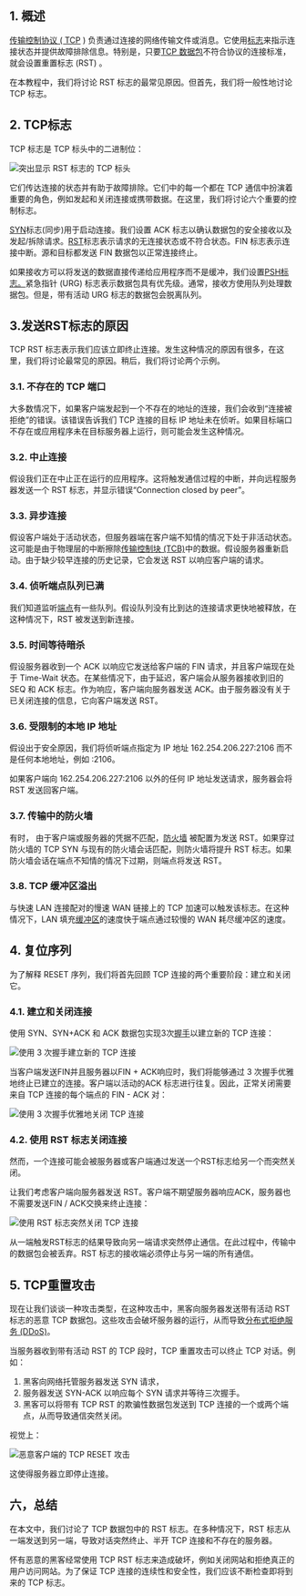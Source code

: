 ## 1. 概述

[传输控制协议 ( TCP](https://www.baeldung.com/cs/popular-network-protocols) ) 负责通过连接的网络传输文件或消息。它使用[标志](https://www.baeldung.com/cs/tcp-protocol-syn-ack)来指示连接状态并提供故障排除信息。特别是，只要[TCP 数据包](https://www.baeldung.com/cs/tcp-max-packet-size)不符合协议的连接标准，就会设置重置标志 (RST) 。

在本教程中，我们将讨论 RST 标志的最常见原因。但首先，我们将一般性地讨论 TCP 标志。

## 2. TCP标志

TCP 标志是 TCP 标头中的二进制位：

![突出显示 RST 标志的 TCP 标头](https://www.baeldung.com/wp-content/uploads/sites/4/2022/04/TCP-Header-1-1024x417.png)

它们传达连接的状态并有助于故障排除。它们中的每一个都在 TCP 通信中扮演着重要的角色，例如发起和关闭连接或携带数据。在这里，我们将讨论六个重要的控制标志。

[SYN](https://www.baeldung.com/cs/tcp-protocol-syn-ack)标志(同步)用于启动连接。我们设置 ACK 标志以确认数据包的安全接收以及发起/拆除请求。[RST](https://www.baeldung.com/cs/tcp-fin-vs-rst)标志表示请求的无连接状态或不符合状态。FIN 标志表示连接中断。源和目标都发送 FIN 数据包以正常连接终止。

如果接收方可以将发送的数据直接传递给应用程序而不是缓冲，我们设置[PSH标志。](https://packetlife.net/blog/2011/mar/2/tcp-flags-psh-and-urg/)紧急指针 (URG) 标志表示数据包具有优先级。通常，接收方使用队列处理数据包。但是，带有活动 URG 标志的数据包会脱离队列。 

## 3.发送RST标志的原因

TCP RST 标志表示我们应该立即终止连接。发生这种情况的原因有很多，在这里，我们将讨论最常见的原因。稍后，我们将讨论两个示例。

### 3.1. 不存在的 TCP 端口

大多数情况下，如果客户端发起到一个不存在的地址的连接，我们会收到“连接被拒绝”的错误。该错误告诉我们 TCP 连接的目标 IP 地址未在侦听。如果目标端口不存在或应用程序未在目标服务器上运行，则可能会发生这种情况。

### 3.2. 中止连接

假设我们正在中止正在运行的应用程序。这将触发通信过程的中断，并向远程服务器发送一个 RST 标志，并显示错误“Connection closed by peer”。

### 3.3. 异步连接

假设客户端处于活动状态，但服务器端在客户端不知情的情况下处于非活动状态。这可能是由于物理层的中断擦除[传输控制块 (TCB)](https://www.baeldung.com/cs/tcp-active-vs-passive)中的数据。假设服务器重新启动。由于缺少较早连接的历史记录，它会发送 RST 以响应客户端的请求。

### 3.4. 侦听端点队列已满

我们知道监听[端点](https://www.baeldung.com/cs/active-vs-passive-ftp)有一些队列。假设队列没有比到达的连接请求更快地被释放，在这种情况下，RST 被发送到新连接。

### 3.5. 时间等待暗杀

假设服务器收到一个 ACK 以响应它发送给客户端的 FIN 请求，并且客户端现在处于 Time-Wait 状态。在某些情况下，由于延迟，客户端会从服务器接收到旧的 SEQ 和 ACK 标志。作为响应，客户端向服务器发送 ACK。由于服务器没有关于已关闭连接的信息，它向客户端发送 RST。

### 3.6. 受限制的本地 IP 地址

假设出于安全原因，我们将侦听端点指定为 IP 地址 162.254.206.227:2106 而不是任何本地地址，例如 :2106。

如果客户端向 162.254.206.227:2106 以外的任何 IP 地址发送请求，服务器会将 RST 发送回客户端。

### 3.7. 传输中的防火墙

有时， 由于客户端或服务器的凭据不匹配，[防火墙](https://www.baeldung.com/cs/firewalls-intro) 被配置为发送 RST。如果穿过防火墙的 TCP SYN 与现有的防火墙会话匹配，则防火墙将提升 RST 标志。如果防火墙会话在端点不知情的情况下过期，则端点将发送 RST。 

### 3.8. TCP 缓冲区溢出

与快速 LAN 连接配对的慢速 WAN 链接上的 TCP 加速可以触发该标志。在这种情况下，LAN 填充[缓冲区](https://www.baeldung.com/cs/tcp-flow-control-vs-congestion-control)的速度快于端点通过较慢的 WAN 耗尽缓冲区的速度。

## 4. 复位序列

为了解释 RESET 序列，我们将首先回顾 TCP 连接的两个重要阶段：建立和关闭它。

### 4.1. 建立和关闭连接

使用 SYN、SYN+ACK 和 ACK 数据包实现3次[握手](https://www.baeldung.com/cs/popular-network-protocols)以建立新的 TCP 连接：

![使用 3 次握手建立新的 TCP 连接](https://www.baeldung.com/wp-content/uploads/sites/4/2022/04/Establish-New-TCP-Connection-1024x309.png)

当客户端发送FIN并且服务器以FIN + ACK响应时，我们将能够通过 3 次握手优雅地终止已建立的连接。客户端以活动的ACK 标志进行往复。因此，正常关闭需要来自 TCP 连接的每个端点的 FIN - ACK 对：

 ![使用 3 次握手优雅地关闭 TCP 连接](https://www.baeldung.com/wp-content/uploads/sites/4/2022/04/Closing-TCP-Connection-1024x309.png)

### 4.2. 使用 RST 标志关闭连接

然而，一个连接可能会被服务器或客户端通过发送一个RST标志给另一个而突然关闭。

让我们考虑客户端向服务器发送 RST。客户端不期望服务器响应ACK，服务器也不需要发送FIN / ACK交换来终止连接： 

![使用 RST 标志突然关闭 TCP 连接](https://www.baeldung.com/wp-content/uploads/sites/4/2022/04/RST-Sequence-1024x309.png)

从一端触发RST标志的结果导致向另一端请求突然停止通信。在此过程中，传输中的数据包会被丢弃。RST 标志的接收端必须停止与另一端的所有通信。 

## 5. TCP重置攻击

现在让我们谈谈一种攻击类型，在这种攻击中，黑客向服务器发送带有活动 RST 标志的恶意 TCP 数据包。这些攻击会破坏服务器的运行，从而导致[分布式拒绝服务 (DDoS)](https://us.norton.com/internetsecurity-emerging-threats-what-is-a-ddos-attack-30sectech-by-norton.html)。

当服务器收到带有活动 RST 的 TCP 段时，TCP 重置攻击可以终止 TCP 对话。例如：

1.  黑客向网络托管服务器发送 SYN 请求，
2.  服务器发送 SYN-ACK 以响应每个 SYN 请求并等待三次握手。
3.  黑客可以将带有 TCP RST 的欺骗性数据包发送到 TCP 连接的一个或两个端点，从而导致通信突然关闭。

视觉上：

![恶意客户端的 TCP RESET 攻击](https://www.baeldung.com/wp-content/uploads/sites/4/2022/04/TCP-RST-attack2a-1024x651.png)

这使得服务器立即停止连接。

## 六，总结

在本文中，我们讨论了 TCP 数据包中的 RST 标志。在多种情况下，RST 标志从一端发送到另一端，导致对话突然终止、半开 TCP 连接和不存在的服务器。

怀有恶意的黑客经常使用 TCP RST 标志来造成破坏，例如关闭网站和拒绝真正的用户访问网站。为了保证 TCP 连接的连续性和安全性，我们应该不断检查即将到来的 TCP 标志。